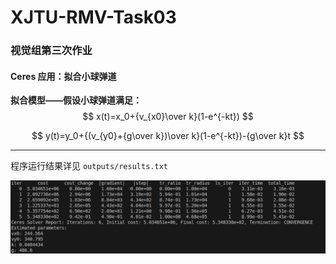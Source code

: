 # XJTU-RMV-Task03
### 视觉组第三次作业
#### Ceres 应用：拟合小球弹道

**拟合模型——假设小球弹道满足：**
$$
x(t)=x_0+{v_{x0}\over k}(1-e^{-kt})
$$

$$
y(t)=y_0+{(v_{y0}+{g\over k})\over k}(1-e^{-kt})-{g\over k}t
$$

-------------

程序运行结果详见 `outputs/results.txt`

![运行结果截图](outputs/results.png)